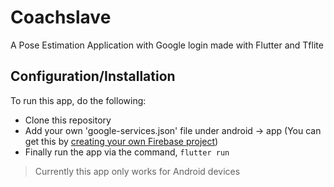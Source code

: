 # Coachslave
A Pose Estimation Application with Google login made with Flutter and Tflite

## Configuration/Installation
To run this app, do the following:

* Clone this repository
* Add your own 'google-services.json' file under android -> app (You can get this by [creating your own Firebase project](https://firebase.google.com/))
* Finally run the app via the command, `flutter run`


> Currently this app only works for Android devices
